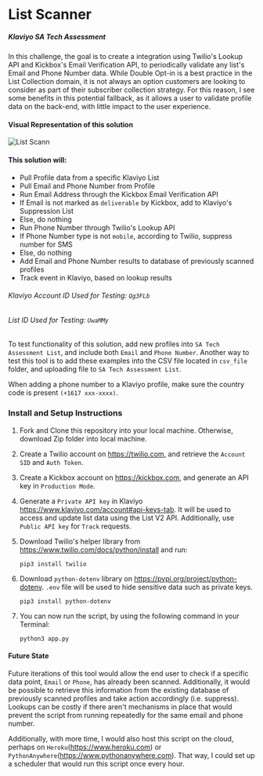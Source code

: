 # List Scanner 
##### Klaviyo SA Tech Assessment

In this challenge, the goal is to create a integration using Twilio's Lookup API and Kickbox's Email Verification API, to periodically validate any list's Email and Phone Number data. While Double Opt-in is a best practice in the List Collection domain, it is not always an option customers are looking to consider as part of their subscriber collection strategy. For this reason, I see some benefits in this potential fallback, as it allows a user to validate profile data on the back-end, with little impact to the user experience.

#### Visual Representation of this solution
![List Scann](https://user-images.githubusercontent.com/84048784/189366623-5314108f-4675-4113-bd0c-338bd4c98f05.jpg)

#### This solution will:
- Pull Profile data from a specific Klaviyo List
- Pull Email and Phone Number from Profile
- Run Email Address through the Kickbox Email Verification API
- If Email is not marked as `deliverable` by Kickbox, add to Klaviyo's Suppression List
- Else, do nothing
- Run Phone Number through Twilio's Lookup API
- If Phone Number type is not `mobile`, according to Twilio, suppress number for SMS
- Else, do nothing
- Add Email and Phone Number results to database of previously scanned profiles
- Track event in Klaviyo, based on lookup results

###### Klaviyo Account ID Used for Testing: `Qg3FLb`
###### List ID Used for Testing: `UwaMMy`

To test functionality of this solution, add new profiles into `SA Tech Assessment List`, and include both `Email` and `Phone Number`. Another way to test this tool is to add these examples into the CSV file located in `csv_file` folder, and uploading file to `SA Tech Assessment List`.

When adding a phone number to a Klaviyo profile, make sure the country code is present `(+1617 xxx-xxxx)`. 

### Install and Setup Instructions

1. Fork and Clone this repository into your local machine. Otherwise, download Zip folder into local machine.

2. Create a Twilio account on https://twilio.com, and retrieve the `Account SID` and `Auth Token`. 

3. Create a Kickbox account on https://kickbox.com, and generate an API key in `Production Mode`. 

4. Generate a `Private API key` in Klaviyo https://www.klaviyo.com/account#api-keys-tab. It will be used to access and update list data using the List V2      API. Additionally, use `Public API key` for `Track` requests.

5. Download Twilio's helper library from https://www.twilio.com/docs/python/install and run:
   ```
   pip3 install twilio
   ```
6. Download `python-dotenv` library on https://pypi.org/project/python-dotenv. `.env` file will be used to hide sensitive data such as private keys.
   ```
   pip3 install python-dotenv
   ```
7. You can now run the script, by using the following command in your Terminal:
   ```
   python3 app.py
   ```

#### Future State
Future iterations of this tool would allow the end user to check if a specific data point, `Email` or `Phone`, has already been scanned. Additionally, it would be possible to retrieve this information from the existing database of previously scanned profiles and take action accordingly (i.e. suppress). Lookups can be costly if there aren't mechanisms in place that would prevent the script from running repeatedly for the same email and phone number.

Additionally, with more time, I would also host this script on the cloud, perhaps on `Heroku`(https://www.heroku.com) or `PythonAnywhere`(https://www.pythonanywhere.com). That way, I could set up a scheduler that would run this script once every hour. 



   
